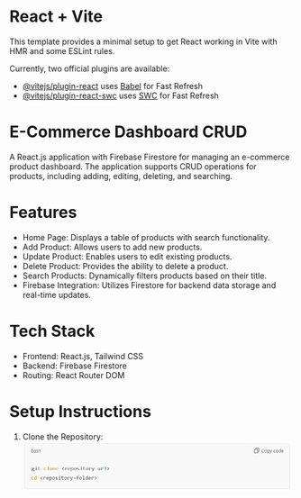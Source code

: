# React + Vite
This template provides a minimal setup to get React working in Vite with HMR and some ESLint rules.

Currently, two official plugins are available:

- [@vitejs/plugin-react](https://github.com/vitejs/vite-plugin-react/blob/main/packages/plugin-react/README.md) uses [Babel](https://babeljs.io/) for Fast Refresh
- [@vitejs/plugin-react-swc](https://github.com/vitejs/vite-plugin-react-swc) uses [SWC](https://swc.rs/) for Fast Refresh



# E-Commerce Dashboard CRUD

A React.js application with Firebase Firestore for managing an e-commerce product dashboard. The application supports CRUD operations for products, including adding, editing, deleting, and searching.

# Features

- Home Page: Displays a table of products with search functionality.
- Add Product: Allows users to add new products.
- Update Product: Enables users to edit existing products.
- Delete Product: Provides the ability to delete a product.
- Search Products: Dynamically filters products based on their title.
- Firebase Integration: Utilizes Firestore for backend data storage and real-time updates.

# Tech Stack

- Frontend: React.js, Tailwind CSS
- Backend: Firebase Firestore
- Routing: React Router DOM

# Setup Instructions

1. Clone the Repository:
![alt text](image.png)